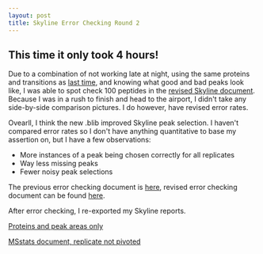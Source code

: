 ```yaml
---
layout: post
title: Skyline Error Checking Round 2
---
```


## This time it only took 4 hours!

Due to a combination of not working late at night, using the same proteins and transitions as [last time](https://yaaminiv.github.io/Skyline-Error-Checking/), and knowing what good and bad peaks look like, I was able to spot check 100 peptides in the [revised Skyline document](https://yaaminiv.github.io/Skyline-Attempt-3/). Because I was in a rush to finish and head to the airport, I didn't take any side-by-side comparison pictures. I do however, have revised error rates.

Ovearll, I think the new .blib improved Skyline peak selection. I haven't compared error rates so I don't have anything quantitative to base my assertion on, but I have a few observations:

- More instances of a peak being chosen correctly for all replicates
- Way less missing peaks
- Fewer noisy peak selections

The previous error checking document is [here](https://github.com/RobertsLab/project-oyster-oa/blob/master/analyses/DNR_Skyline_20170512/error-checking/2017-05-13-error-checking.txt), revised error checking document can be found [here](https://github.com/RobertsLab/project-oyster-oa/blob/master/analyses/DNR_Skyline_20170524/error-checking/2017-06-10-error-checking.xlsx).

After error checking, I re-exported my Skyline reports.

[Proteins and peak areas only](http://owl.fish.washington.edu/spartina/DNR_Skyline_20170524/2017-06-10-protein-areas-only-error-checked.csv)

[MSstats document, replicate not pivoted](http://owl.fish.washington.edu/spartina/DNR_Skyline_20170524/2017-06-10-peptide-transition-results-MSstats-no-pivot-error-checked.csv)
